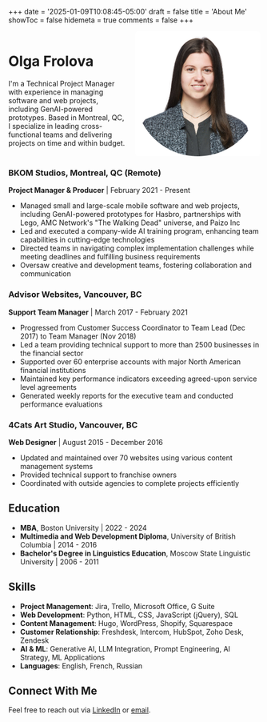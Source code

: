 +++
date = '2025-01-09T10:08:45-05:00'
draft = false
title = 'About Me'
showToc = false
hidemeta = true
comments = false
+++

<div style="display: flex; align-items: center; gap: 20px; margin-bottom: 20px;">
  <div>
    <h1>Olga Frolova</h1>
    <p>I'm a Technical Project Manager with experience in managing software and web projects, including GenAI-powered prototypes. Based in Montreal, QC, I specialize in leading cross-functional teams and delivering projects on time and within budget.</p>
  </div>
  <img src="/images/Olga_Frolova_MBA_photo.png" alt="Olga Frolova" style="width: 250px; height: auto; border-radius: 5px;">
</div>


### BKOM Studios, Montreal, QC (Remote)
**Project Manager & Producer** | February 2021 - Present

* Managed small and large-scale mobile software and web projects, including GenAI-powered prototypes for Hasbro, partnerships with Lego, AMC Network's "The Walking Dead" universe, and Paizo Inc
* Led and executed a company-wide AI training program, enhancing team capabilities in cutting-edge technologies
* Directed teams in navigating complex implementation challenges while meeting deadlines and fulfilling business requirements
* Oversaw creative and development teams, fostering collaboration and communication

### Advisor Websites, Vancouver, BC
**Support Team Manager** | March 2017 - February 2021

* Progressed from Customer Success Coordinator to Team Lead (Dec 2017) to Team Manager (Nov 2018)
* Led a team providing technical support to more than 2500 businesses in the financial sector
* Supported over 60 enterprise accounts with major North American financial institutions
* Maintained key performance indicators exceeding agreed-upon service level agreements
* Generated weekly reports for the executive team and conducted performance evaluations

### 4Cats Art Studio, Vancouver, BC
**Web Designer** | August 2015 - December 2016

* Updated and maintained over 70 websites using various content management systems
* Provided technical support to franchise owners
* Coordinated with outside agencies to complete projects efficiently

## Education

* **MBA**, Boston University | 2022 - 2024
* **Multimedia and Web Development Diploma**, University of British Columbia | 2014 - 2016
* **Bachelor's Degree in Linguistics Education**, Moscow State Linguistic University | 2006 - 2011

## Skills

* **Project Management**: Jira, Trello, Microsoft Office, G Suite
* **Web Development**: Python, HTML, CSS, JavaScript (jQuery), SQL
* **Content Management**: Hugo, WordPress, Shopify, Squarespace
* **Customer Relationship**: Freshdesk, Intercom, HubSpot, Zoho Desk, Zendesk
* **AI & ML**: Generative AI, LLM Integration, Prompt Engineering, AI Strategy, ML Applications
* **Languages**: English, French, Russian

## Connect With Me

Feel free to reach out via [LinkedIn](https://www.linkedin.com/in/olga-frolova/) or [email](mailto:olga.frolova.mail@gmail.com).
